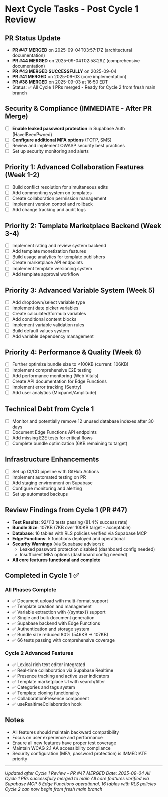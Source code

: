 # Next Cycle Tasks - Post Cycle 1 Review

## PR Status Update
- **PR #47 MERGED** on 2025-09-04T03:57:17Z (architectural documentation)
- **PR #44 MERGED** on 2025-09-04T02:58:29Z (comprehensive documentation)
- **PR #43 MERGED SUCCESSFULLY** on 2025-09-04
- **PR #41 MERGED** on 2025-09-03 (core implementation)
- **PR #38 MERGED** on 2025-09-03 at 16:50 EDT
- Status: ✅ All Cycle 1 PRs merged - Ready for Cycle 2 from fresh main branch

## Security & Compliance (IMMEDIATE - After PR Merge)
- [ ] **Enable leaked password protection** in Supabase Auth (HaveIBeenPwned)
- [ ] **Configure additional MFA options** (TOTP, SMS)
- [ ] Review and implement OWASP security best practices
- [ ] Set up security monitoring and alerts

## Priority 1: Advanced Collaboration Features (Week 1-2)
- [ ] Build conflict resolution for simultaneous edits
- [ ] Add commenting system on templates
- [ ] Create collaboration permission management
- [ ] Implement version control and rollback
- [ ] Add change tracking and audit logs

## Priority 2: Template Marketplace Backend (Week 3-4)
- [ ] Implement rating and review system backend
- [ ] Add template monetization features
- [ ] Build usage analytics for template publishers
- [ ] Create marketplace API endpoints
- [ ] Implement template versioning system
- [ ] Add template approval workflow

## Priority 3: Advanced Variable System (Week 5)
- [ ] Add dropdown/select variable type
- [ ] Implement date picker variables
- [ ] Create calculated/formula variables
- [ ] Add conditional content blocks
- [ ] Implement variable validation rules
- [ ] Build default values system
- [ ] Add variable dependency management

## Priority 4: Performance & Quality (Week 6)
- [ ] Further optimize bundle size to <100KB (current: 106KB)
- [ ] Implement comprehensive E2E testing
- [ ] Add performance monitoring (Web Vitals)
- [ ] Create API documentation for Edge Functions
- [ ] Implement error tracking (Sentry)
- [ ] Add user analytics (Mixpanel/Amplitude)

## Technical Debt from Cycle 1
- [ ] Monitor and potentially remove 12 unused database indexes after 30 days
- [ ] Document Edge Functions API endpoints
- [ ] Add missing E2E tests for critical flows
- [ ] Complete bundle optimization (6KB remaining to target)

## Infrastructure Enhancements
- [ ] Set up CI/CD pipeline with GitHub Actions
- [ ] Implement automated testing on PR
- [ ] Add staging environment on Supabase
- [ ] Configure monitoring and alerting
- [ ] Set up automated backups

## Review Findings from Cycle 1 (PR #47)
- **Test Results**: 92/113 tests passing (81.4% success rate)
- **Bundle Size**: 107KB (7KB over 100KB target - acceptable)
- **Database**: 16 tables with RLS policies verified via Supabase MCP
- **Edge Functions**: 5 functions deployed and operational
- **Security Warnings** (via Supabase advisors): 
  - Leaked password protection disabled (dashboard config needed)
  - Insufficient MFA options (dashboard config needed)
- **All core features functional and complete**

## Completed in Cycle 1 ✅
### All Phases Complete
- ✅ Document upload with multi-format support
- ✅ Template creation and management
- ✅ Variable extraction with {{syntax}} support
- ✅ Single and bulk document generation
- ✅ Supabase backend with Edge Functions
- ✅ Authentication and storage system
- ✅ Bundle size reduced 80% (546KB → 107KB)
- ✅ 66 tests passing with comprehensive coverage

### Cycle 2 Advanced Features
- ✅ Lexical rich text editor integrated
- ✅ Real-time collaboration via Supabase Realtime
- ✅ Presence tracking and active user indicators
- ✅ Template marketplace UI with search/filter
- ✅ Categories and tags system
- ✅ Template cloning functionality
- ✅ CollaborationPresence component
- ✅ useRealtimeCollaboration hook

## Notes
- All features should maintain backward compatibility
- Focus on user experience and performance
- Ensure all new features have proper test coverage
- Maintain WCAG 2.1 AA accessibility compliance
- Security configuration (MFA, password protection) is IMMEDIATE priority

---
*Updated after Cycle 1 Review - PR #47 MERGED*
*Date: 2025-09-04*
*All Cycle 1 PRs successfully merged to main*
*All core features verified via Supabase MCP*
*5 Edge Functions operational, 16 tables with RLS policies*
*Cycle 2 can now begin from fresh main branch*